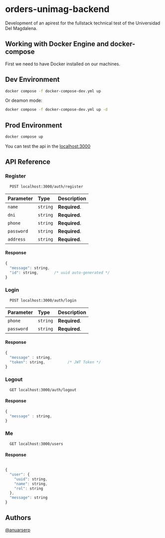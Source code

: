 # orders-unimag-backend

Development of an apirest for the fullstack technical test of the Universidad Del Magdalena.

## Working with Docker Engine and docker-compose

First we need to have Docker installed on our machines.

## Dev Environment

```bash
docker compose -f docker-compose-dev.yml up
```

Or deamon mode:

```bash
docker compose -f docker-compose-dev.yml up -d
```

## Prod Environment

```bash
docker compose up
```

You can test the api in the [localhost:3000](https://localhost:3000)


## API Reference

### Register

```http
  POST localhost:3000/auth/register
```
| Parameter | Type     | Description                       |
| :-------- | :------- | :-------------------------------- |
| `name`    | `string` | **Required**. |
| `dni`     | `string` | **Required**. |
| `phone`   | `string` | **Required**. |
| `password`| `string` | **Required**. |
| `address` | `string` | **Required**. |

#### Response 
```javascript
{
  "message": string,
  "id": string,       /* uuid auto-generated */
}
```


### Login

```http
  POST localhost:3000/auth/login
```

| Parameter | Type     | Description                       |
| :-------- | :------- | :-------------------------------- |
| `phone`   | `string` | **Required**. |
| `password`| `string` | **Required**. |

#### Response 
```javascript
{
  "message" : string,
  "token": string,          /* JWT Token */
}
```

### Logout

```http
  GET localhost:3000/auth/logout
```
#### Response 
```javascript
{
  "message" : string,
}
```

### Me

```http
  GET localhost:3000/users
```
#### Response 
```javascript

{
  "user": {
    "uuid": string,
    "name": string,
    "rol": string
  },
  "message": string
}

```


## Authors
[@anuarserp](https://www.github.com/anuarserp)
